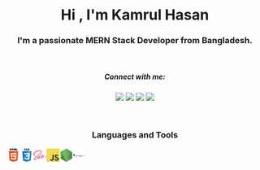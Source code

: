 

<h1 align="center">Hi  , I'm Kamrul Hasan</h1>
<h3 align="center">I'm a passionate MERN Stack Developer from Bangladesh.</h3>

<br>
</p>



<h5 align="center">Connect with me:</h5>
<p align="center">
<a href = "https://www.linkedin.com/in/kamrul-hasan-4885041a0/"><img src="https://img.icons8.com/fluent/48/000000/linkedin.png"/></a>
<a href = "https://www.instagram.com/kamrulhasan.kh02/"><img src="https://img.icons8.com/fluent/48/000000/instagram-new.png"/></a>
<a href = "https://www.facebook.com/kamrulhasan.kh02/"><img src="https://img.icons8.com/color/48/000000/facebook.png"/></a>
<a href = "https://twitter.com/K17h02/"><img src="https://img.icons8.com/color/48/000000/twitter.png"/></a>

</p>
<br>
<h3 align="center">Languages and Tools</h3>

 
<img align="left" alt="HTML5" width="26px" src="https://raw.githubusercontent.com/github/explore/80688e429a7d4ef2fca1e82350fe8e3517d3494d/topics/html/html.png" />
<img align="left" alt="CSS3" width="26px" src="https://raw.githubusercontent.com/github/explore/80688e429a7d4ef2fca1e82350fe8e3517d3494d/topics/css/css.png" />
<img align="left" alt="Sass" width="26px" src="https://raw.githubusercontent.com/github/explore/80688e429a7d4ef2fca1e82350fe8e3517d3494d/topics/sass/sass.png" />
<img align="left" alt="JavaScript" width="26px" src="https://raw.githubusercontent.com/github/explore/80688e429a7d4ef2fca1e82350fe8e3517d3494d/topics/javascript/javascript.png" 
<img align="left" alt="React" width="26px" src="https://raw.githubusercontent.com/github/explore/80688e429a7d4ef2fca1e82350fe8e3517d3494d/topics/react/react.png" />

<img align="left" alt="Node.js" width="26px" src="https://raw.githubusercontent.com/github/explore/80688e429a7d4ef2fca1e82350fe8e3517d3494d/topics/nodejs/nodejs.png" />

<img align="left" alt="MongoDB" width="26px" src="https://raw.githubusercontent.com/github/explore/80688e429a7d4ef2fca1e82350fe8e3517d3494d/topics/mongodb/mongodb.png" />





